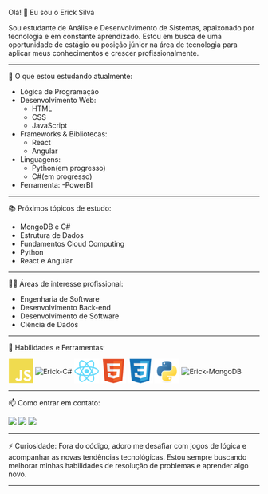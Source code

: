  Olá! 👋 Eu sou o Erick Silva

Sou estudante de Análise e Desenvolvimento de Sistemas, apaixonado por tecnologia e em constante aprendizado. Estou em busca de uma oportunidade de estágio ou posição júnior na área de tecnologia para aplicar meus conhecimentos e crescer profissionalmente.

---

 🌱 O que estou estudando atualmente:
- Lógica de Programação 
- Desenvolvimento Web:
  - HTML
  - CSS
  - JavaScript
- Frameworks & Bibliotecas:
  - React  
  - Angular
- Linguagens:
  - Python(em progresso)
  - C#(em progresso)
- Ferramenta:
   -PowerBI 

---

 📚 Próximos tópicos de estudo:
- MongoDB e C#
- Estrutura de Dados 
- Fundamentos Cloud Computing
- Python
- React e Angular

---

👨‍💻 Áreas de interesse profissional:
- Engenharia de Software
- Desenvolvimento Back-end
- Desenvolvimento de Software
- Ciência de Dados

---

🔧 Habilidades e Ferramentas:

<div style="display: inline_block">
  <img align="center" alt="Erick-Js" height="50" width="50" src="https://raw.githubusercontent.com/devicons/devicon/master/icons/javascript/javascript-plain.svg">
  <img align="center" alt="Erick-C#" height="50" width="50" src="https://www.flaticon.com/free-icon/c-sharp_6132221?term=c&page=1&position=1&origin=search&related_id=6132221">
  <img align="center" alt="Erick-React" height="50" width="50" src="https://raw.githubusercontent.com/devicons/devicon/master/icons/react/react-original.svg">
  <img align="center" alt="Erick-HTML" height="50" width="50" src="https://raw.githubusercontent.com/devicons/devicon/master/icons/html5/html5-original.svg">
  <img align="center" alt="Erick-CSS" height="50" width="50" src="https://raw.githubusercontent.com/devicons/devicon/master/icons/css3/css3-original.svg">
  <img align="center" alt="Erick-Python" height="50" width="50" src="https://raw.githubusercontent.com/devicons/devicon/master/icons/python/python-original.svg">
  <img align="center" alt="Erick-MongoDB" height="50" width="50" src="m132.118576,245.311905l-6.359024,-2.172424c0,0 0.776367,-32.416153 -10.856194,-34.742371c-7.755051,-8.99585 1.240746,-381.551559 29.158333,-1.240768c0,0 -9.615448,4.807755 -11.322021,13.02858c-1.861847,8.065567 -0.621094,25.126984 -0.621094,25.126984l0,0l0,0z">
</div>

---

📫 Como entrar em contato:
<div> 
  <a href="967934498748657684" target="_blank"><img src="https://img.shields.io/badge/Discord-7289DA?style=for-the-badge&logo=discord&logoColor=white" target="_blank"></a> 
  <a href="ericksilvad8@gmail.com"><img src="https://img.shields.io/badge/Gmail-D14836?style=for-the-badge&logo=gmail&logoColor=white" target="_blank"></a>
  <a href="https://www.linkedin.com/in/erick-silva-98208532a/" target="_blank"><img src="https://img.shields.io/badge/LinkedIn-0077B5?style=for-the-badge&logo=linkedin&logoColor=white" target="_blank"></a> 
</div>

---

⚡ Curiosidade:
Fora do código, adoro me desafiar com jogos de lógica e acompanhar as novas tendências tecnológicas. Estou sempre buscando melhorar minhas habilidades de resolução de problemas e aprender algo novo.

---



